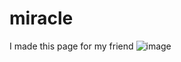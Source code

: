 # miracle
I made this page for my friend
![image](https://github.com/kietjune2003/miracle/assets/126250298/bde35bdf-7693-411d-90b7-0ba1188c1278)

